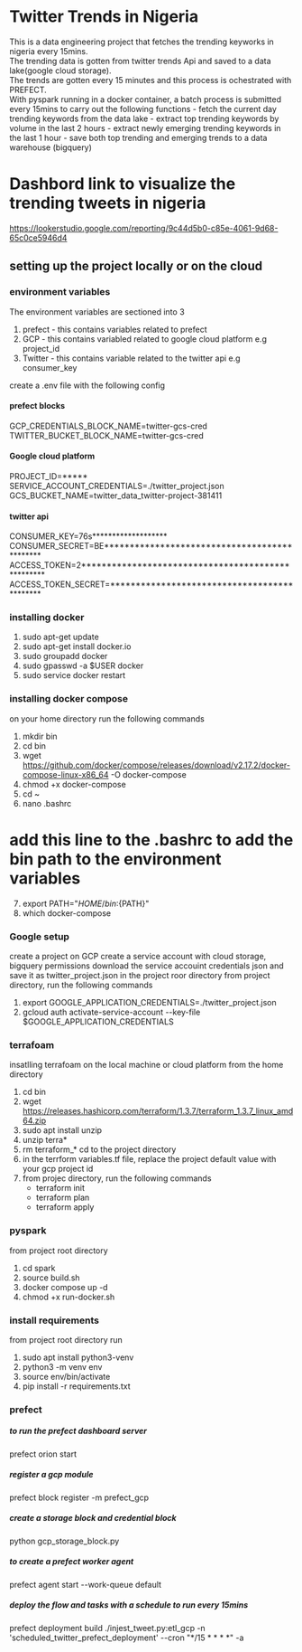 # Twitter Trends in Nigeria
This is a data engineering project that fetches the trending keyworks in nigeria every 15mins.  
The trending data is gotten from twitter trends Api and saved to a data lake(google cloud storage).  
The trends are gotten every 15 minutes and this process is ochestrated with PREFECT.  
With pyspark running in a docker container, a batch process is submitted every 15mins to carry out the following functions
    - fetch the current day trending keywords from the data lake
    - extract top trending keywords by volume in the last 2 hours
    - extract newly emerging trending keywords in the last 1 hour
    - save both top trending and emerging trends to a data warehouse (bigquery)

# Dashbord link to visualize the trending tweets in nigeria
https://lookerstudio.google.com/reporting/9c44d5b0-c85e-4061-9d68-65c0ce5946d4


## setting up the project locally or on the cloud

### environment variables
The environment variables are sectioned into 3
1. prefect - this contains variables related to prefect 
2. GCP - this contains variabled related to google cloud platform e.g project_id
3. Twitter - this contains variable related to the twitter api e.g consumer_key

create a .env file with the following config
#### prefect blocks
GCP_CREDENTIALS_BLOCK_NAME=twitter-gcs-cred
TWITTER_BUCKET_BLOCK_NAME=twitter-gcs-cred
#### Google cloud platform
PROJECT_ID=*****
SERVICE_ACCOUNT_CREDENTIALS=./twitter_project.json
GCS_BUCKET_NAME=twitter_data_twitter-project-381411
#### twitter api
CONSUMER_KEY=76s*******************
CONSUMER_SECRET=BE*********************************************
ACCESS_TOKEN=2**************************************************
ACCESS_TOKEN_SECRET=********************************************


### installing docker
1. sudo apt-get update
2. sudo apt-get install docker.io
3. sudo groupadd docker
4. sudo gpasswd -a $USER docker
5. sudo service docker restart


### installing docker compose
on your home directory run the following commands
1. mkdir bin
2. cd bin
3. wget https://github.com/docker/compose/releases/download/v2.17.2/docker-compose-linux-x86_64 -O docker-compose
4. chmod +x docker-compose
5. cd ~
6. nano .bashrc
# add this line to the .bashrc to add the bin path to the environment variables
7. export PATH="${HOME}/bin:${PATH}"
8. which docker-compose


### Google setup
create a project on GCP
create a service account with cloud storage, bigquery permissions
download the service accouint credentials json and save it as twitter_project.json in the project roor directory
from project directory, run the following commands
1. export GOOGLE_APPLICATION_CREDENTIALS=./twitter_project.json
2. gcloud auth activate-service-account --key-file $GOOGLE_APPLICATION_CREDENTIALS


### terrafoam
insatlling terrafoam on the local machine or cloud platform
from the home directory
1. cd bin
2. wget https://releases.hashicorp.com/terraform/1.3.7/terraform_1.3.7_linux_amd64.zip
3. sudo apt install unzip
4. unzip terra*
5. rm terraform_*
cd to the project directory
6. in the terrform variables.tf file, replace the project default value with your gcp project id
7. from projec directory, run the following commands
    - terraform init
    - terraform plan
    - terraform apply



### pyspark
from project root directory
1. cd spark
2. source build.sh
3. docker compose up -d
4. chmod +x run-docker.sh


### install requirements
from project root directory run
1. sudo apt install python3-venv
2. python3 -m venv env
3. source env/bin/activate
5. pip install -r requirements.txt


### prefect
##### to run the prefect dashboard server
prefect orion start

##### register a gcp module
prefect block register -m prefect_gcp

##### create a storage block and credential block
python gcp_storage_block.py  

##### to create a prefect worker agent
prefect agent start --work-queue default

##### deploy the flow and tasks with a schedule to run every 15mins
prefect deployment build ./injest_tweet.py:etl_gcp -n 'scheduled_twitter_prefect_deployment' --cron "*/15 * * * *" -a



